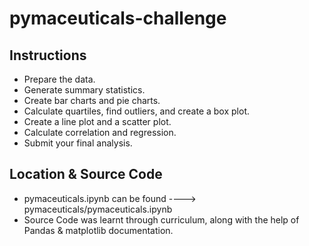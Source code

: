 # pymaceuticals-challenge

## Instructions
- Prepare the data.
- Generate summary statistics.
- Create bar charts and pie charts.
- Calculate quartiles, find outliers, and create a box plot.
- Create a line plot and a scatter plot.
- Calculate correlation and regression.
- Submit your final analysis.

## Location & Source Code
- pymaceuticals.ipynb can be found ----> pymaceuticals/pymaceuticals.ipynb
- Source Code was learnt through curriculum, along with the help of Pandas & matplotlib documentation.
